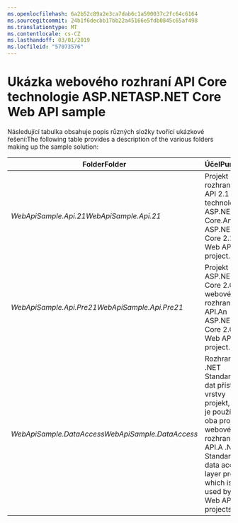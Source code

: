 ```yaml
---
ms.openlocfilehash: 6a2b52c89a2e3ca7dab6c1a590037c2fc64c6164
ms.sourcegitcommit: 24b1f6decbb17bb22a45166e5fdb0845c65af498
ms.translationtype: MT
ms.contentlocale: cs-CZ
ms.lasthandoff: 03/01/2019
ms.locfileid: "57073576"
---
```

# <a name="aspnet-core-web-api-sample"></a><span data-ttu-id="f6445-101">Ukázka webového rozhraní API Core technologie ASP.NET</span><span class="sxs-lookup"><span data-stu-id="f6445-101">ASP.NET Core Web API sample</span></span>

<span data-ttu-id="f6445-102">Následující tabulka obsahuje popis různých složky tvořící ukázkové řešení:</span><span class="sxs-lookup"><span data-stu-id="f6445-102">The following table provides a description of the various folders making up the sample solution:</span></span>


|              <span data-ttu-id="f6445-103">Folder</span><span class="sxs-lookup"><span data-stu-id="f6445-103">Folder</span></span>              |                                        <span data-ttu-id="f6445-104">Účel</span><span class="sxs-lookup"><span data-stu-id="f6445-104">Purpose</span></span>                                        |
|----------------------------------|---------------------------------------------------------------------------------------|
|   <span data-ttu-id="f6445-105"><em>WebApiSample.Api.21</em></span><span class="sxs-lookup"><span data-stu-id="f6445-105"><em>WebApiSample.Api.21</em></span></span>   |                         <span data-ttu-id="f6445-106">Projekt rozhraní Web API 2.1 technologie ASP.NET Core.</span><span class="sxs-lookup"><span data-stu-id="f6445-106">An ASP.NET Core 2.1 Web API project.</span></span>                          |
| <span data-ttu-id="f6445-107"><em>WebApiSample.Api.Pre21</em></span><span class="sxs-lookup"><span data-stu-id="f6445-107"><em>WebApiSample.Api.Pre21</em></span></span>  |                         <span data-ttu-id="f6445-108">Projekt ASP.NET Core 2.0 webového rozhraní API.</span><span class="sxs-lookup"><span data-stu-id="f6445-108">An ASP.NET Core 2.0 Web API project.</span></span>                          |
| <span data-ttu-id="f6445-109"><em>WebApiSample.DataAccess</em></span><span class="sxs-lookup"><span data-stu-id="f6445-109"><em>WebApiSample.DataAccess</em></span></span> | <span data-ttu-id="f6445-110">Rozhraní .NET Standard 2.0 dat přístup vrstvy projekt, který je používán oba projekty webového rozhraní API.</span><span class="sxs-lookup"><span data-stu-id="f6445-110">A .NET Standard 2.0 data access layer project which is used by both Web API projects.</span></span> |

